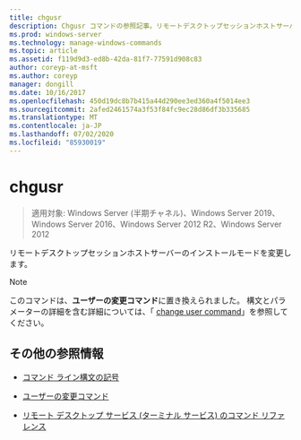 ```yaml
---
title: chgusr
description: Chgusr コマンドの参照記事。リモートデスクトップセッションホストサーバーのインストールモードを変更します。
ms.prod: windows-server
ms.technology: manage-windows-commands
ms.topic: article
ms.assetid: f119d9d3-ed8b-42da-81f7-77591d908c83
author: coreyp-at-msft
ms.author: coreyp
manager: dongill
ms.date: 10/16/2017
ms.openlocfilehash: 450d19dc8b7b415a44d290ee3ed360a4f5014ee3
ms.sourcegitcommit: 2afed2461574a3f53f84fc9ec28d86df3b335685
ms.translationtype: MT
ms.contentlocale: ja-JP
ms.lasthandoff: 07/02/2020
ms.locfileid: "85930019"
---
```

# <a name="chgusr"></a>chgusr

> 適用対象: Windows Server (半期チャネル)、Windows Server 2019、Windows Server 2016、Windows Server 2012 R2、Windows Server 2012

リモートデスクトップセッションホストサーバーのインストールモードを変更します。

> [!NOTE]
> このコマンドは、**ユーザーの変更コマンド**に置き換えられました。 構文とパラメーターの詳細を含む詳細については、「 [change user command](change-user.md)」を参照してください。

## <a name="additional-references"></a>その他の参照情報

- [コマンド ライン構文の記号](command-line-syntax-key.md)

- [ユーザーの変更コマンド](change-user.md)

- [リモート デスクトップ サービス (ターミナル サービス) のコマンド リファレンス](remote-desktop-services-terminal-services-command-reference.md)
